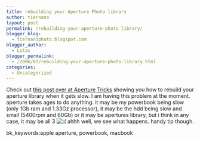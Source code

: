 ```yaml
---
title: rebuilding your Aperture Photo library
author: tiernano
layout: post
permalink: /rebuilding-your-aperture-photo-library/
blogger_blog:
  - tiernanophoto.blogspot.com
blogger_author:
  - Lotas
blogger_permalink:
  - /2006/07/rebuilding-your-aperture-photo-library.html
categories:
  - Uncategorized
---
```

Check out [this post over at Aperture Tricks][1] showing you how to rebuild your aperture library when it gets slow. I am having this problem at the moment. aperture takes ages to do anything. it may be my powerbook being slow (only 1Gb ram and 1.33Gz processor), it may be the hdd being slow and small (5400rpm and 60Gb) or it may be apertures library, but i think in any case, it may be all 3 <img src="http://www.geekphotographer.com/wp-includes/images/smilies/icon_sad.gif" alt=":(" class="wp-smiley" /> ahhh well, we see what happens. handy tip though. 

bk_keywords:apple aperture, powerbook, macbook

 [1]: http://aperturetricks.wordpress.com/2006/07/10/aperture-trick-54-library-rebuild/